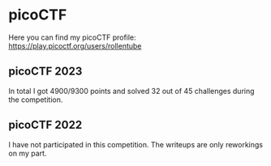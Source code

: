 # picoCTF
Here you can find my picoCTF profile: https://play.picoctf.org/users/rollentube

## picoCTF 2023
In total I got 4900/9300 points and solved 32 out of 45 challenges during the competition.

## picoCTF 2022
I have not participated in this competition. The writeups are only reworkings on my part.
